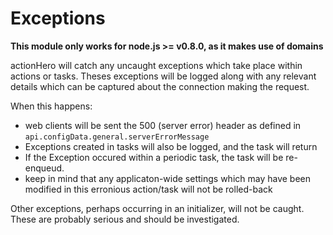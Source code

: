 # Exceptions

**This module only works for node.js >= v0.8.0, as it makes use of domains**

actionHero will catch any uncaught exceptions which take place within actions or tasks.  Theses exceptions will be logged along with any relevant details which can be captured about the connection making the request.

When this happens:

- web clients will be sent the 500 (server error) header as defined in `api.configData.general.serverErrorMessage`
- Exceptions created in tasks will also be logged, and the task will return
- If the Exception occured within a periodic task, the task will be re-enqueud.
- keep in mind that any applicaton-wide settings which may have been modified in this erronious action/task will not be rolled-back

Other exceptions, perhaps occurring in an initializer, will not be caught.  These are probably serious and should be investigated.